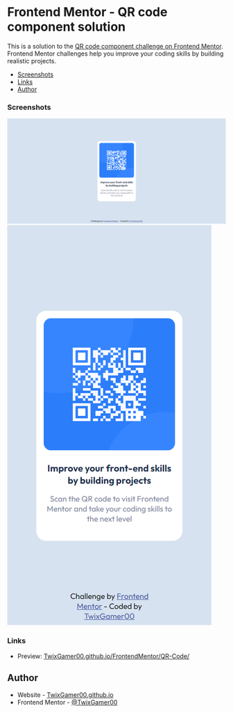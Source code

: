 # Frontend Mentor - QR code component solution

This is a solution to the [QR code component challenge on Frontend Mentor](https://www.frontendmentor.io/challenges/qr-code-component-iux_sIO_H). Frontend Mentor challenges help you improve your coding skills by building realistic projects.

- [Screenshots](#screenshot)
- [Links](#links)
- [Author](#author)

### Screenshots

![](./images/Screenshot-Desktop.png)
![](./images/Screenshot-Mobile.png)

### Links

- Preview: [TwixGamer00.github.io/FrontendMentor/QR-Code/](https://twixgamer00.github.io/FrontendMentor/QR-Code/)

## Author

- Website - [TwixGamer00.github.io](https://twixgamer00.github.io/)
- Frontend Mentor - [@TwixGamer00](https://www.frontendmentor.io/profile/TwixGamer00)
